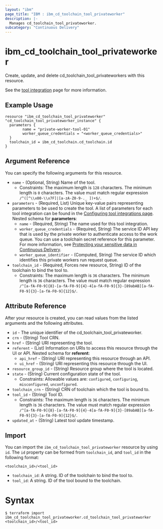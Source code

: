 ```yaml
---
layout: "ibm"
page_title: "IBM : ibm_cd_toolchain_tool_privateworker"
description: |-
  Manages cd_toolchain_tool_privateworker.
subcategory: "Continuous Delivery"
---
```


# ibm_cd_toolchain_tool_privateworker

Create, update, and delete cd_toolchain_tool_privateworkers with this resource.

See the [tool integration](https://cloud.ibm.com/docs/ContinuousDelivery?topic=ContinuousDelivery-privateworker) page for more information.

## Example Usage

```hcl
resource "ibm_cd_toolchain_tool_privateworker" "cd_toolchain_tool_privateworker_instance" {
  parameters {
		name = "private-worker-tool-01"
		worker_queue_credentials = "<worker_queue_credentials>"
  }
  toolchain_id = ibm_cd_toolchain.cd_toolchain.id
}
```

## Argument Reference

You can specify the following arguments for this resource.

* `name` - (Optional, String) Name of the tool.
  * Constraints: The maximum length is `128` characters. The minimum length is `0` characters. The value must match regular expression `/^([^\\x00-\\x7F]|[a-zA-Z0-9-._ ])+$/`.
* `parameters` - (Required, List) Unique key-value pairs representing parameters to be used to create the tool. A list of parameters for each tool integration can be found in the <a href="https://cloud.ibm.com/docs/ContinuousDelivery?topic=ContinuousDelivery-integrations">Configuring tool integrations page</a>.
Nested schema for **parameters**:
	* `name` - (Required, String) The name used for this tool integration.
	* `worker_queue_credentials` - (Required, String) The service ID API key that is used by the private worker to authenticate access to the work queue. You can use a toolchain secret reference for this parameter. For more information, see [Protecting your sensitive data in Continuous Delivery](https://cloud.ibm.com/docs/ContinuousDelivery?topic=ContinuousDelivery-cd_data_security#cd_secure_credentials).
	* `worker_queue_identifier` - (Computed, String) The service ID which identifies this private workers run request queue.
* `toolchain_id` - (Required, Forces new resource, String) ID of the toolchain to bind the tool to.
  * Constraints: The maximum length is `36` characters. The minimum length is `36` characters. The value must match regular expression `/^[a-fA-F0-9]{8}-[a-fA-F0-9]{4}-4[a-fA-F0-9]{3}-[89abAB][a-fA-F0-9]{3}-[a-fA-F0-9]{12}$/`.

## Attribute Reference

After your resource is created, you can read values from the listed arguments and the following attributes.

* `id` - The unique identifier of the cd_toolchain_tool_privateworker.
* `crn` - (String) Tool CRN.
* `href` - (String) URI representing the tool.
* `referent` - (List) Information on URIs to access this resource through the UI or API.
Nested schema for **referent**:
	* `api_href` - (String) URI representing this resource through an API.
	* `ui_href` - (String) URI representing this resource through the UI.
* `resource_group_id` - (String) Resource group where the tool is located.
* `state` - (String) Current configuration state of the tool.
  * Constraints: Allowable values are: `configured`, `configuring`, `misconfigured`, `unconfigured`.
* `toolchain_crn` - (String) CRN of toolchain which the tool is bound to.
* `tool_id` - (String) Tool ID.
  * Constraints: The maximum length is `36` characters. The minimum length is `36` characters. The value must match regular expression `/^[a-fA-F0-9]{8}-[a-fA-F0-9]{4}-4[a-fA-F0-9]{3}-[89abAB][a-fA-F0-9]{3}-[a-fA-F0-9]{12}$/`.
* `updated_at` - (String) Latest tool update timestamp.


## Import

You can import the `ibm_cd_toolchain_tool_privateworker` resource by using `id`.
The `id` property can be formed from `toolchain_id`, and `tool_id` in the following format:

```
<toolchain_id>/<tool_id>
```
* `toolchain_id`: A string. ID of the toolchain to bind the tool to.
* `tool_id`: A string. ID of the tool bound to the toolchain.

# Syntax
```
$ terraform import ibm_cd_toolchain_tool_privateworker.cd_toolchain_tool_privateworker <toolchain_id>/<tool_id>
```
